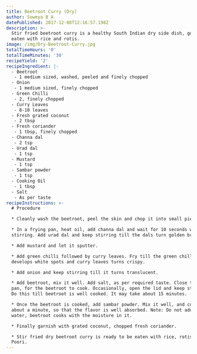 ```yaml
---
title: Beetroot Curry (Dry)
author: Sowmya B A
datePublished: 2017-12-08T12:16:57.198Z
description: >-
  Stir fried beetroot curry is a healthy South Indian dry side dish, good to be
  eaten with rice and rotis.
image: /img/Dry-Beetroot-Curry.jpg
totalTimeHours: '0'
totalTimeMinutes: '30'
recipeYield: '2'
recipeIngredient: |-
  - Beetroot
   - 1 medium sized, washed, peeled and finely chopped
  - Onion
   - 1 medium sized, finely chopped
  - Green Chilli
   - 2, finely chopped
  - Curry Leaves
   - 8-10 leaves
  - Fresh grated coconut
   - 2 tbsp
  - Fresh coriander 
   - 1 tbsp, finely chopped
  - Channa dal
   - 2 tsp
  - Urad dal
   - 1 tsp
  - Mustard
   - 1 tsp
  - Sambar powder
   - 1 tsp
  - Cooking Oil
   - 1 tbsp
  - Salt 
   - As per taste
recipeInstructions: >-
  # Procedure

  * Cleanly wash the beetroot, peel the skin and chop it into small pieces.

  * In a frying pan, heat oil, add channa dal and wait for 10 seconds with
  stirring. Add urad dal and keep stirring till the dals turn golden brown.

  * Add mustard and let it sputter.

  * Add green chilli followed by curry leaves. Fry till the green chilli
  develops white spots and curry leaves turns crispy.

  * Add onion and keep stirring till it turns translucent.

  * Add beetroot, mix it well. Add salt, as per required taste. Close the lid of
  pan, for the beetroot to cook. Occasionally, open the lid and keep stirring.
  Do this till beetroot is well cooked. It may take about 15 minutes.

  * Once the beetroot is cooked, add sambar powder. Mix it well, and cook for
  about a minute, so that the flavor is well absorbed. Note: Do not add any
  water, beetroot cooks with the moisture in it.

  * Finally garnish with grated coconut, chopped fresh coriander.

  * Stir fried dry beetroot curry is ready to be eaten with rice, rotis or
  Poori.
---
```


